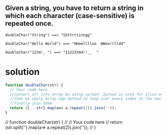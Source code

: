 ## Given a string, you have to return a string in which each character (case-sensitive) is repeated once.

```
doubleChar("String") ==> "SSttrriinngg"

doubleChar("Hello World") ==> "HHeelllloo  WWoorrlldd"

doubleChar("1234!_ ") ==> "11223344!!__  "
```


# solution

```js 
function doubleChar(str) {
  // Your code here
  //convert str into array by using spread. Spread is used for slice every word in str and convert it into index value in new array
  //then we apply Array.map method to loop over every index in the new array and repeat it 2 times
  //finally join them
  return ([...str].map(a=> a.repeat(2)).join(''));
}
```
// function doubleChar(str) {
//   // Your code here
//   return (str.split('').map(a=> a.repeat(2)).join(''));
// }